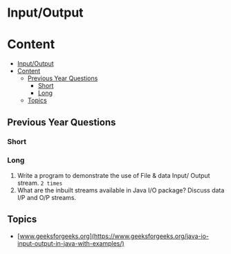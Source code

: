 # Input/Output

# Content

- [Input/Output](#inputoutput)
- [Content](#content)
  - [Previous Year Questions](#previous-year-questions)
    - [Short](#short)
    - [Long](#long)
  - [Topics](#topics)

## Previous Year Questions

### Short

### Long

1. Write a program to demonstrate the use of File & data Input/ Output stream. `2 times`
2. What are the inbuilt streams available in Java I/O package? Discuss data I/P and O/P
   streams.

## Topics

- [www.geeksforgeeks.org](https://www.geeksforgeeks.org/java-io-input-output-in-java-with-examples/)
